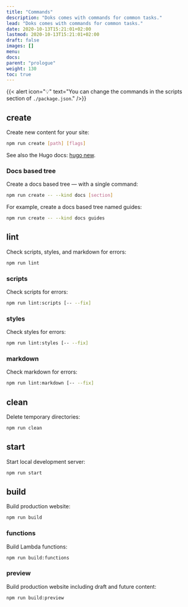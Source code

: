 ```yaml
---
title: "Commands"
description: "Doks comes with commands for common tasks."
lead: "Doks comes with commands for common tasks."
date: 2020-10-13T15:21:01+02:00
lastmod: 2020-10-13T15:21:01+02:00
draft: false
images: []
menu:
docs:
parent: "prologue"
weight: 130
toc: true
---
```


{{< alert icon="💡" text="You can change the commands in the scripts section of `./package.json`." />}}

## create

Create new content for your site:

```bash
npm run create [path] [flags]
```

See also the Hugo docs: [hugo new](https://gohugo.io/commands/hugo_new/).

### Docs based tree

Create a docs based tree — with a single command:

```bash
npm run create -- --kind docs [section]
```

For example, create a docs based tree named guides:

```bash
npm run create -- --kind docs guides
```

## lint

Check scripts, styles, and markdown for errors:

```bash
npm run lint
```

### scripts

Check scripts for errors:

```bash
npm run lint:scripts [-- --fix]
```

### styles

Check styles for errors:

```bash
npm run lint:styles [-- --fix]
```

### markdown

Check markdown for errors:

```bash
npm run lint:markdown [-- --fix]
```

## clean

Delete temporary directories:

```bash
npm run clean
```

## start

Start local development server:

```bash
npm run start
```

## build

Build production website:

```bash
npm run build
```

### functions

Build Lambda functions:

```bash
npm run build:functions
```

### preview

Build production website including draft and future content:

```bash
npm run build:preview
```
